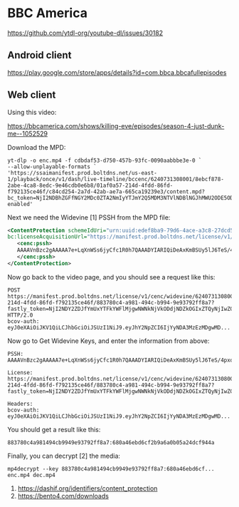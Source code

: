 # BBC America

https://github.com/ytdl-org/youtube-dl/issues/30182

## Android client

https://play.google.com/store/apps/details?id=com.bbca.bbcafullepisodes

## Web client

Using this video:

https://bbcamerica.com/shows/killing-eve/episodes/season-4-just-dunk-me--1052529

Download the MPD:

~~~
yt-dlp -o enc.mp4 -f cdbdaf53-d750-457b-93fc-0090aabbbe3e-0 `
--allow-unplayable-formats `
'https://ssaimanifest.prod.boltdns.net/us-east-1/playback/once/v1/dash/live-timeline/bccenc/6240731308001/8ebcf878-2abe-4ca8-8edc-9e46cdb0e6b8/01af0a57-214d-4fdd-86fd-f792135ce46f/c84cd254-2a7d-42ab-ae7a-665ca19239e3/content.mpd?bc_token=NjI2NDBhZGFfNGY2MDc0ZTA2NmIyYTJmY2Q5MDM3NTVlNDBlNGJhMWU2ODE5ODM2ZmExYzdjOWU2YmIyNmE2ZTI4MzI1ODk1Yg%3D%3D&rule=discos-enabled'
~~~

Next we need the Widevine [1] PSSH from the MPD file:

~~~xml
<ContentProtection schemeIdUri="urn:uuid:edef8ba9-79d6-4ace-a3c8-27dcd51d21ed"
bc:licenseAcquisitionUrl="https://manifest.prod.boltdns.net/license/v1/cenc/widevine/6240731308001/01af0a57-214d-4fdd-86fd-f792135ce46f/883780c4-a981-494c-b994-9e93792ff8a7?fastly_token=NjI2NDZiMzVfNGUxMDY1MjI4ZWJkYmFlMzc5YjVlZjVkZTM0MjlmZDE1YTEyNjc3NWJkNmIwOWNhNGEwZjg3MmM1ZmEzZTEyOQ%3D%3D">
   <cenc:pssh>
   AAAAVnBzc2gAAAAA7e+LqXnWSs6jyCfc1R0h7QAAADYIARIQiDeAxKmBSUy5lJ6TeS/4pxoNd2lkZXZpbmVfdGVzdCIIMTIzNDU2NzgyB2RlZmF1bHQ=
   </cenc:pssh>
</ContentProtection>
~~~

Now go back to the video page, and you should see a request like this:

~~~
POST https://manifest.prod.boltdns.net/license/v1/cenc/widevine/6240731308001/01af0a57-214d-4fdd-86fd-f792135ce46f/883780c4-a981-494c-b994-9e93792ff8a7?fastly_token=NjI2NDY2ZDJfYmUxYTFkYWFlMjgwNWNkNjVkODdjNDZkOGIxZTQyNjIwZGRlNWQ5ZDIyMGJmMDcwYTc5NTRjOGM3M2IzZjNlYg%3D%3D HTTP/2.0
bcov-auth: eyJ0eXAiOiJKV1QiLCJhbGciOiJSUzI1NiJ9.eyJhY2NpZCI6IjYyNDA3MzEzMDgwMD...
~~~

Now go to Get Widevine Keys, and enter the information from above:

~~~
PSSH:
AAAAVnBzc2gAAAAA7e+LqXnWSs6jyCfc1R0h7QAAADYIARIQiDeAxKmBSUy5lJ6TeS/4pxoNd2lkZXZpbmVfdGVzdCIIMTIzNDU2NzgyB2RlZmF1bHQ=

License:
https://manifest.prod.boltdns.net/license/v1/cenc/widevine/6240731308001/01af0a57-214d-4fdd-86fd-f792135ce46f/883780c4-a981-494c-b994-9e93792ff8a7?fastly_token=NjI2NDY2ZDJfYmUxYTFkYWFlMjgwNWNkNjVkODdjNDZkOGIxZTQyNjIwZGRlNWQ5ZDIyMGJmMDcwYTc5NTRjOGM3M2IzZjNlYg%3D%3D

Headers:
bcov-auth: eyJ0eXAiOiJKV1QiLCJhbGciOiJSUzI1NiJ9.eyJhY2NpZCI6IjYyNDA3MzEzMDgwMD...
~~~

You should get a result like this:

~~~
883780c4a981494cb9949e93792ff8a7:680a46ebd6cf2b9a6a0b05a24dcf944a
~~~

Finally, you can decrypt [2] the media:

~~~
mp4decrypt --key 883780c4a981494cb9949e93792ff8a7:680a46ebd6cf... enc.mp4 dec.mp4
~~~

1. <https://dashif.org/identifiers/content_protection>
2. https://bento4.com/downloads
